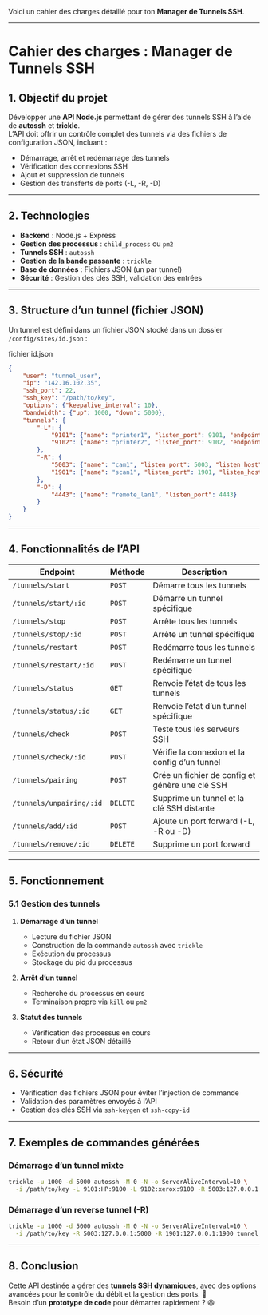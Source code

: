 Voici un cahier des charges détaillé pour ton **Manager de Tunnels SSH**.  

---

# **Cahier des charges : Manager de Tunnels SSH**  

## **1. Objectif du projet**  
Développer une **API Node.js** permettant de gérer des tunnels SSH à l’aide de **autossh** et **trickle**.  
L’API doit offrir un contrôle complet des tunnels via des fichiers de configuration JSON, incluant :  
- Démarrage, arrêt et redémarrage des tunnels  
- Vérification des connexions SSH  
- Ajout et suppression de tunnels  
- Gestion des transferts de ports (-L, -R, -D)  

---

## **2. Technologies**  
- **Backend** : Node.js + Express  
- **Gestion des processus** : `child_process` ou `pm2`  
- **Tunnels SSH** : `autossh`  
- **Gestion de la bande passante** : `trickle`  
- **Base de données** : Fichiers JSON (un par tunnel)  
- **Sécurité** : Gestion des clés SSH, validation des entrées  

---

## **3. Structure d’un tunnel (fichier JSON)**  
Un tunnel est défini dans un fichier JSON stocké dans un dossier `/config/sites/id.json` :  

fichier id.json
```json
{
    "user": "tunnel_user",
    "ip": "142.16.102.35",
    "ssh_port": 22,
    "ssh_key": "/path/to/key",
    "options": {"keepalive_interval": 10},
    "bandwidth": {"up": 1000, "down": 5000},
    "tunnels": {
        "-L": {
            "9101": {"name": "printer1", "listen_port": 9101, "endpoint_host": "HP", "endpoint_port": 9100},
            "9102": {"name": "printer2", "listen_port": 9102, "endpoint_host": "xerox", "endpoint_port": 9100}
        },
        "-R": {
            "5003": {"name": "cam1", "listen_port": 5003, "listen_host": "cam", "endpoint_host": "127.0.0.1", "endpoint_port": 5000},
            "1901": {"name": "scan1", "listen_port": 1901, "listen_host": "scan", "endpoint_host": "127.0.0.1", "endpoint_port": 1900}
        },
        "-D": {
            "4443": {"name": "remote_lan1", "listen_port": 4443}
        }
    }
}
```

---

## **4. Fonctionnalités de l’API**  

| Endpoint | Méthode | Description |
|----------|---------|-------------|
| `/tunnels/start` | `POST` | Démarre tous les tunnels |
| `/tunnels/start/:id` | `POST` | Démarre un tunnel spécifique |
| `/tunnels/stop` | `POST` | Arrête tous les tunnels |
| `/tunnels/stop/:id` | `POST` | Arrête un tunnel spécifique |
| `/tunnels/restart` | `POST` | Redémarre tous les tunnels |
| `/tunnels/restart/:id` | `POST` | Redémarre un tunnel spécifique |
| `/tunnels/status` | `GET` | Renvoie l’état de tous les tunnels |
| `/tunnels/status/:id` | `GET` | Renvoie l’état d’un tunnel spécifique |
| `/tunnels/check` | `POST` | Teste tous les serveurs SSH |
| `/tunnels/check/:id` | `POST` | Vérifie la connexion et la config d’un tunnel |
| `/tunnels/pairing` | `POST` | Crée un fichier de config et génère une clé SSH |
| `/tunnels/unpairing/:id` | `DELETE` | Supprime un tunnel et la clé SSH distante |
| `/tunnels/add/:id` | `POST` | Ajoute un port forward (-L, -R ou -D) |
| `/tunnels/remove/:id` | `DELETE` | Supprime un port forward |

---

## **5. Fonctionnement**  

### **5.1 Gestion des tunnels**  
1. **Démarrage d’un tunnel**  
   - Lecture du fichier JSON  
   - Construction de la commande `autossh` avec `trickle`  
   - Exécution du processus  
   - Stockage du pid du processus  

2. **Arrêt d’un tunnel**  
   - Recherche du processus en cours  
   - Terminaison propre via `kill` ou `pm2`  

3. **Statut des tunnels**  
   - Vérification des processus en cours
   - Retour d’un état JSON détaillé

---

## **6. Sécurité**  
- Vérification des fichiers JSON pour éviter l’injection de commande  
- Validation des paramètres envoyés à l’API  
- Gestion des clés SSH via `ssh-keygen` et `ssh-copy-id`  

---

## **7. Exemples de commandes générées**  

### **Démarrage d’un tunnel mixte**  
```bash
trickle -u 1000 -d 5000 autossh -M 0 -N -o ServerAliveInterval=10 \
  -i /path/to/key -L 9101:HP:9100 -L 9102:xerox:9100 -R 5003:127.0.0.1:5000 tunnel_user@142.16.102.35 -p 22
```

### **Démarrage d’un reverse tunnel (-R)**  
```bash
trickle -u 1000 -d 5000 autossh -M 0 -N -o ServerAliveInterval=10 \
  -i /path/to/key -R 5003:127.0.0.1:5000 -R 1901:127.0.0.1:1900 tunnel_user@142.16.102.35 -p 22
```

---

## **8. Conclusion**  
Cette API destinée a gérer des **tunnels SSH dynamiques**, avec des options avancées pour le contrôle du débit et la gestion des ports. 🚀  
Besoin d’un **prototype de code** pour démarrer rapidement ? 😃